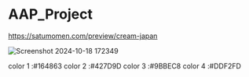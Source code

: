 # AAP_Project

https://satumomen.com/preview/cream-japan

![Screenshot 2024-10-18 172349](https://github.com/user-attachments/assets/07348a5d-604e-4620-a8ac-ac296b894b8c)

color 1 :#164863
color 2 :#427D9D
color 3 :#9BBEC8
color 4 :#DDF2FD
